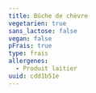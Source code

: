 ```yaml
---
title: Bûche de chèvre
vegetarien: true
sans_lactose: false
vegan: false
pFrais: true
type: frais
allergenes:
  - Produit laitier
uuid: cdd1b51e
---
```



